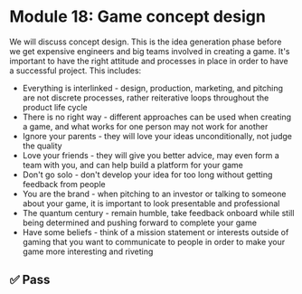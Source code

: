 # Module 18: Game concept design

We will discuss concept design. This is the idea generation phase before we get expensive engineers and big teams involved in creating a game. It's important to have the right attitude and processes in place in order to have a successful project. This includes:

- Everything is interlinked - design, production, marketing, and pitching are not discrete processes, rather reiterative loops throughout the product life cycle
- There is no right way - different approaches can be used when creating a game, and what works for one person may not work for another
- Ignore your parents - they will love your ideas unconditionally, not judge the quality
- Love your friends - they will give you better advice, may even form a team with you, and can help build a platform for your game
- Don't go solo - don't develop your idea for too long without getting feedback from people
- You are the brand - when pitching to an investor or talking to someone about your game, it is important to look presentable and professional
- The quantum century - remain humble, take feedback onboard while still being determined and pushing forward to complete your game
- Have some beliefs - think of a mission statement or interests outside of gaming that you want to communicate to people in order to make your game more interesting and riveting

## ✅ Pass
